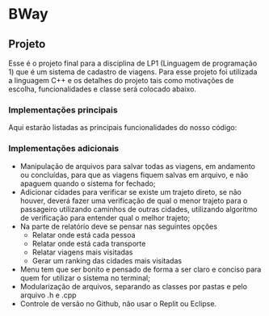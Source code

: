 # BWay

## Projeto

Esse é o projeto final para a disciplina de LP1 (Linguagem de programação 1) que é um sistema de cadastro de viagens. Para esse projeto foi utilizada a linguagem C++ e os detalhes do projeto tais como motivações de escolha, funcionalidades e classe será colocado abaixo.

### Implementações principais

Aqui estarão listadas as principais funcionalidades do nosso código:


        

### Implementações adicionais

- Manipulação de arquivos para salvar todas as viagens, em andamento ou concluídas, para que as viagens fiquem salvas em arquivo, e não apaguem quando  o sistema for fechado;
- Adicionar cidades para verificar se existe um trajeto direto, se não houver, deverá fazer uma verificação de qual o menor trajeto para o passageiro utilizando caminhos de outras cidades, utilizando algoritmo de verificação para entender qual o melhor trajeto;
- Na parte de relatório deve se pensar nas seguintes opções
    - Relatar onde está cada pessoa
    - Relatar onde está cada transporte
    - Relatar viagens mais visitadas
    - Gerar um ranking das cidades mais visitadas
- Menu tem que ser bonito e pensado de forma a ser claro e conciso para quem for utilizar o sistema no terminal;
- Modularização de arquivos, separando as classes por pastas e pelo arquivo .h e .cpp
- Controle de versão no Github, não usar o Replit ou Eclipse.

